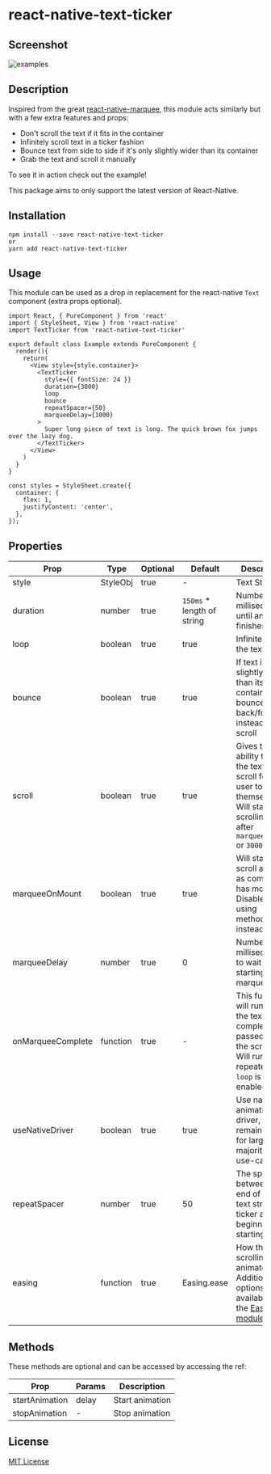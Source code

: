 # react-native-text-ticker


## Screenshot
![examples](https://raw.githubusercontent.com/deanhet/react-native-text-ticker/master/example/media/example.gif)

## Description
Inspired from the great [react-native-marquee](https://github.com/kyo504/react-native-marquee), this module acts similarly but with a few extra features and props:

- Don't scroll the text if it fits in the container
- Infinitely scroll text in a ticker fashion
- Bounce text from side to side if it's only slightly wider than its container
- Grab the text and scroll it manually

To see it in action check out the example!

This package aims to only support the latest version of React-Native.

## Installation
```
npm install --save react-native-text-ticker
or
yarn add react-native-text-ticker
```

## Usage
This module can be used as a drop in replacement for the react-native `Text` component (extra props optional).

```
import React, { PureComponent } from 'react'
import { StyleSheet, View } from 'react-native'
import TextTicker from 'react-native-text-ticker'

export default class Example extends PureComponent {
  render(){
    return(
      <View style={style.container}>
        <TextTicker
          style={{ fontSize: 24 }}
          duration={3000}
          loop
          bounce
          repeatSpacer={50}
          marqueeDelay={1000}
        >
          Super long piece of text is long. The quick brown fox jumps over the lazy dog.
        </TextTicker>
      </View>
    )
  }
}

const styles = StyleSheet.create({
  container: {
    flex: 1,
    justifyContent: 'center',
  },
});

```

## Properties
| Prop            | Type      | Optional | Default  | Description
|-----------------|-----------|----------|----------|-------------
| style           | StyleObj  | true     | -        | Text Style
| duration        | number    | true     | `150ms` * length of string | Number of milliseconds until animation finishes
| loop            | boolean   | true     |  true    | Infinitely scroll the text
| bounce          | boolean   | true     |  true    | If text is only slightly longer than its container then bounce back/forwards instead of full scroll
| scroll          | boolean   | true     |  true    | Gives the ability to grab the text and scroll for the user to read themselves. Will start scrolling again after `marqueeDelay` or `3000ms`
| marqueeOnMount  | boolean   | true     |  true    | Will start scroll as soon as component has mounted. Disable if using methods instead.
| marqueeDelay    | number    | true     |  0       | Number of milliseconds to wait before starting marquee
| onMarqueeComplete | function | true    |  -       | This function will run after the text has completely passed across the screen. Will run repeatedly if `loop` is enabled.
| useNativeDriver | boolean   | true     | true     | Use native animation driver, should remain true for large majority of use-cases
| repeatSpacer    | number    | true     | 50       | The space between the end of your text string ticker and the beginning of it starting again.
| easing          | function  | true     | Easing.ease | How the text scrolling animates. Additional options available from the [Easing module](https://facebook.github.io/react-native/docs/easing.html)

## Methods
These methods are optional and can be accessed by accessing the ref:

| Prop           | Params    | Description
|----------------|-----------|------------
| startAnimation | delay     | Start animation
| stopAnimation  | -         | Stop animation


## License
[MIT License](https://opensource.org/licenses/MIT)
